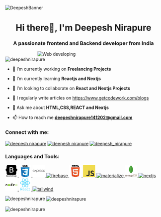 ![DeepeshBanner](https://user-images.githubusercontent.com/102425389/161808130-7d87128c-2723-49b1-949d-db4f910e583f.png)
<h1 align="center">Hi there👋, I'm Deepesh Nirapure</h1>
<h3 align="center">A passionate frontend and Backend developer from India</h3>
<img align="right" alt="Web developing" width="400" src="https://www.ampron.eu/wp-content/uploads/2019/01/code-developer.gif">

<p align="left"> <img src="https://komarev.com/ghpvc/?username=deepeshnirapure&label=Profile%20views&color=0e75b6&style=flat" alt="deepeshnirapure" /> </p>

- 🔭 I’m currently working on **Freelancing Projects**

- 🌱 I’m currently learning **Reactjs and Nextjs**

- 👯 I’m looking to collaborate on **React and Nextjs Projects**

- 📝 I regularly write articles on https://www.getcodework.com/blogs

- 💬 Ask me about **HTML,CSS,REACT and Nextjs**

- 📫 How to reach me **deepeshnirapure141202@gmail.com**

<h3 align="left">Connect with me:</h3>
<p align="left">
<a href="https://linkedin.com/in/deepesh nirapure" target="blank"><img align="center" src="https://raw.githubusercontent.com/rahuldkjain/github-profile-readme-generator/master/src/images/icons/Social/linked-in-alt.svg" alt="deepesh nirapure" height="30" width="40" /></a>
<a href="https://fb.com/deepesh nirapure" target="blank"><img align="center" src="https://raw.githubusercontent.com/rahuldkjain/github-profile-readme-generator/master/src/images/icons/Social/facebook.svg" alt="deepesh nirapure" height="30" width="40" /></a>
<a href="https://instagram.com/deepesh_nirapure" target="blank"><img align="center" src="https://raw.githubusercontent.com/rahuldkjain/github-profile-readme-generator/master/src/images/icons/Social/instagram.svg" alt="deepesh_nirapure" height="30" width="40" /></a>
</p>

<h3 align="left">Languages and Tools:</h3>
<p align="left"> <a href="https://getbootstrap.com" target="_blank" rel="noreferrer"> <img src="https://raw.githubusercontent.com/devicons/devicon/master/icons/bootstrap/bootstrap-plain-wordmark.svg" alt="bootstrap" width="40" height="40"/> </a> <a href="https://www.w3schools.com/css/" target="_blank" rel="noreferrer"> <img src="https://raw.githubusercontent.com/devicons/devicon/master/icons/css3/css3-original-wordmark.svg" alt="css3" width="40" height="40"/> </a> <a href="https://expressjs.com" target="_blank" rel="noreferrer"> <img src="https://raw.githubusercontent.com/devicons/devicon/master/icons/express/express-original-wordmark.svg" alt="express" width="40" height="40"/> </a> <a href="https://firebase.google.com/" target="_blank" rel="noreferrer"> <img src="https://www.vectorlogo.zone/logos/firebase/firebase-icon.svg" alt="firebase" width="40" height="40"/> </a> <a href="https://www.w3.org/html/" target="_blank" rel="noreferrer"> <img src="https://raw.githubusercontent.com/devicons/devicon/master/icons/html5/html5-original-wordmark.svg" alt="html5" width="40" height="40"/> </a> <a href="https://developer.mozilla.org/en-US/docs/Web/JavaScript" target="_blank" rel="noreferrer"> <img src="https://raw.githubusercontent.com/devicons/devicon/master/icons/javascript/javascript-original.svg" alt="javascript" width="40" height="40"/> </a> <a href="https://materializecss.com/" target="_blank" rel="noreferrer"> <img src="https://raw.githubusercontent.com/prplx/svg-logos/5585531d45d294869c4eaab4d7cf2e9c167710a9/svg/materialize.svg" alt="materialize" width="40" height="40"/> </a> <a href="https://www.mongodb.com/" target="_blank" rel="noreferrer"> <img src="https://raw.githubusercontent.com/devicons/devicon/master/icons/mongodb/mongodb-original-wordmark.svg" alt="mongodb" width="40" height="40"/> </a> <a href="https://nextjs.org/" target="_blank" rel="noreferrer"> <img src="https://cdn.worldvectorlogo.com/logos/nextjs-2.svg" alt="nextjs" width="40" height="40"/> </a> <a href="https://nodejs.org" target="_blank" rel="noreferrer"> <img src="https://raw.githubusercontent.com/devicons/devicon/master/icons/nodejs/nodejs-original-wordmark.svg" alt="nodejs" width="40" height="40"/> </a> <a href="https://reactjs.org/" target="_blank" rel="noreferrer"> <img src="https://raw.githubusercontent.com/devicons/devicon/master/icons/react/react-original-wordmark.svg" alt="react" width="40" height="40"/> </a> <a href="https://tailwindcss.com/" target="_blank" rel="noreferrer"> <img src="https://www.vectorlogo.zone/logos/tailwindcss/tailwindcss-icon.svg" alt="tailwind" width="40" height="40"/> </a> </p>

<p><img align="left" src="https://github-readme-stats.vercel.app/api/top-langs?username=deepeshnirapure&show_icons=true&locale=en&layout=compact" alt="deepeshnirapure" /></p>

<p>&nbsp;<img align="center" src="https://github-readme-stats.vercel.app/api?username=deepeshnirapure&show_icons=true&locale=en" alt="deepeshnirapure" /></p>

<p><img align="center" src="https://github-readme-streak-stats.herokuapp.com/?user=deepeshnirapure&" alt="deepeshnirapure" /></p>
